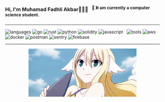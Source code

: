 ### Hi, I'm Muhamad Fadhli Akbar👋🧑‍💻 &nbsp;&nbsp;<sup>👾 &#12299;I am currently a computer science student.</sup>

---

![languages](https://img.shields.io/static/v1?label=&message=Languages:&color=111&style=flat-square)
![go](https://img.shields.io/static/v1?logo=go&label=&message=Go&color=36465D&logoColor=AAA&style=flat-square&link=)
![rust](https://img.shields.io/static/v1?logo=r&label=&message=Rust&color=36465D&logoColor=AAA&style=flat-square)
![python](https://img.shields.io/static/v1?logo=python&label=&message=Python&color=36465D&logoColor=AAA&style=flat-square)
![solidity](https://img.shields.io/static/v1?logo=solidity&label=&message=Solidity&color=36465D&logoColor=AAA&style=flat-square&link=)
![javascript](https://img.shields.io/static/v1?logo=javascript&label=&message=Javascript&color=36465D&logoColor=AAA&style=flat-square)
&nbsp;
![tools](https://img.shields.io/static/v1?label=&message=Tools:&color=111&style=flat-square)
![aws](https://img.shields.io/static/v1?logo=amazon&label=&message=AWS&color=36465D&logoColor=AAA&style=flat-square)
![docker](https://img.shields.io/static/v1?logo=docker&label=&message=Docker&color=36465D&logoColor=AAA&style=flat-square)
![postman](https://img.shields.io/static/v1?logo=postman&label=&message=Postman&color=36465D&logoColor=AAA&style=flat-square)
![sentry](https://img.shields.io/static/v1?logo=sentry&label=&message=Sentry&color=36465D&logoColor=AAA&style=flat-square)
![firebase](https://img.shields.io/static/v1?logo=firebase&label=&message=Firebase&color=36465D&logoColor=AAA&style=flat-square)
&nbsp;&nbsp;&nbsp;

---

<!-- https://github-profile-summary-cards.vercel.app/demo.html -->
<!-- <p  align="center">
  <img src="http://github-profile-summary-cards.vercel.app/api/cards/profile-details?username=fdhliakbar&theme=github_dark" width="78%"><img src="./Assets/onodera.gif" alt="Onodera gif" height="110px" style="padding-left:20px"></br></p> -->

<p align="center">
<img src="./Assets/mavis_fairy_01.gif" alt="Onodera banner" width="70%">
</p>
